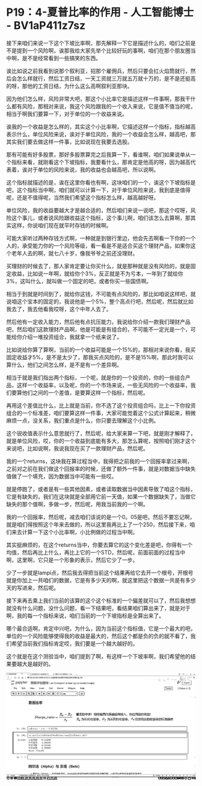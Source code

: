 # P19：4-夏普比率的作用 - 人工智能博士 - BV1aP411z7sz

接下来咱们来说一下这个下坡比率啊，那先解释一下它是描述什么的，咱们之前是不是提到一个风险啊，诶那我给大家先举个比较好玩的事啊，咱们在那个朋友圈当中啊，是不是经常看到一些搞笑的东西。

诶比如说之前我看到说那个叙利亚，招那个雇佣兵，然后只要会扛火焰筒就行，然后会怎么样就行，然后工资日结，一天工资就三万就五万就十万的，是不是还挺高的呀，那他的工资日结，为什么这么高啊叙利亚那块。

因为他们怎么样，风险非常大吧，那这个小比率它是描述这样一件事啊，那我干什么都有风险，那相对来说，我这个风险跟我的一个收入来说，它是值不值当的呢，相当于啊我们要算一下，对于单位的一个收益来说。

诶我的一个收益是怎么样的，其实这个小比率啊，它描述这样一个指标，指标越高表示什么，单位风险来说，诶对于单位风险，我的一个收益会怎么样，越高吧，那其实我们要去做这样一件事，比如说现在我要去选股。

那有可能有好多股票，那好多股票算完之后我算一下，看谁啊，咱们如果说单从一个指标来看，就刚看这个下坡指标，我要看什么，那肯定是他高的呀，因为越高代表着，诶对于单位的风险来说，我的收益也会越高吧，所以说啊。

这个指标就描述的是，诶在这里你看也有啊，这块咱们的一个，诶这个下坡指标是吧，这个指标当中啊，咱们就可以计算一下，对于单位风险来说，我到底是值得呢，还是不值得呢，当然我们希望这个指标怎么样，越高越好呀。

单位风险，我的收益要越大才是越合适的，然后咱们来说一说吧，那这个哎呀，风险这个事儿，或者说风险跟收益这个指标，这个事儿啊，咱们该怎么去算啊，那其实这样，你说咱们现在就平时存钱的时候啊。

可能大家听过两种存钱方式啊，一种就是到银行里边，他会先去啊看一下你的一个人的，承受能力你的一个风险等级，看一看是不是适合买这个理财产品，如果你这个老年人去的啊，就七八十岁，像我爷爷之前还没理财。

买理财的时候去了，那人家肯定要让你买什么，就是那种就是没有风险的，就是固定收益，比如说一年啊，就给你个3%，反正就是不为亏本，一年到了就给你3%，这叫什么，就叫做一个固定的吧，或者你买一些国债啊。

相当于到就是时间到了，就给你这钱，不可能有点风险的，那比如咱说这样吧，就说咱这个宝本的固定的，我说他是一个5%，整个高点行吧，然后呢，然后就比如我去了，我去他看我哎呀，这个中年人去了。

然后他有一定收入能力，然后他有点抗压能力，我说给你介绍一款我们理财产品吧，然后咱们这款理财产品啊，他是可能是有组合的，不可能不一定光是一个，可能给你介绍一堆投资组合，我就拿一个纸来说了。

比如说给你算了算啊，当前的一个收益可能是一个15%的，那相对来说你看，我买固定收益才5%，是不是太少了，那我买点风险的，是不是15%啊，那此时我可以算什么，他们之间怎么样，是不是有一个差异啊。

相当于就是我们指出两个指标，一个呢，就是你的一个投资的，你的一些组合产品，这样一个收益率，以及呢，你的一个市场来说，一些无风险的一个收益率，我们要算他们之间的一个差值，是要算这样一个指标，然后呢。

再用这个差值比什么，比上就是当前，你不选了这个投资组合吗，比上一下你投资组合的一个标准差，咱们要算这样一件事，大家可能觉着这个公式计算起来，稍微麻烦一点，没关系，我们重点是什么，你只要去理解这个小比例。

这个锐收值表示什么意思就行了，然后呢，给大家来算一下吧，就是刚才解释了，就是单位风险，哎，你的一个收益到底能有多大，那怎么算呢，按照咱们刚才这个来说吧，比如说啊，我说我现在买了一款理财产品，然后呢。

我的一个returns，这块我在算过程当中，我得把之前我的一个回报率拿过来啊，之前对之前在我们做这个回报率的时候，还做了额外一件事，就是对数据当中缺失值做了一个填充，因为数据当中可能有一些哎。

就是停跑了，或者是有一些其他因素，或者读取数据当中因素导致了咱这个指标，它是有缺失的，我们在这块就是全部用它前一天值，如果一个数据缺失了，当做它缺失的那个值啊，多做一步，然后呢，用我当前我的一个啊。

我的一个回报率，然后呢，减去咱们该说的是一个0。05是吧，然后不要忘记啊，就是咱们得按照这个年来去做的，所以这里我再比上了一个250，然后接下来，咱们来去计算一下这个小比率啊，小比例做的过程当中啊。

其实挺麻烦的，在这个returns当中，你要去算它的这个变化差是吧，你得有一个均值，然后再比上什么，再比上它的一个STD，然后呢，前面前面的过程当中啊，这里啊，它只是一个形象的表示，然后它少了一步。

少了一步就是lampi点，然后我去得把当前这个结果再给它去开一个根号，开根号就是你加上一共咱们的数据，它是有多少天的啊，就这里把这个数据一共是有多少天的写进来，然后呢。

接下来再去乘上我们当前的该算的这个这个标准的一个偏差就可以了，然后我想想就没有什么问题，没什么问题，看一下结果吧，看结果咱们算出来了，就是对于啊，我的每一个指标来说，咱们当前的一个下坡指标是全算出来了。

哪个最合适啊，肯定中兴吧，为什么，因为当前这个指标值，它是一个最大的吧，单位的一个风险能够使得我的收益是最大的，然后这个都是负的负的就不看了，我们希望当前我们指标肯定哎，我们要是一个越大越好的。

这个就是在这个测验当中，咱们提到了啊，有这样一个下坡率啊，我们希望他的结果要越大是越好的。

![](img/8d6156c8a2df958917556d03f606f192_1.png)
